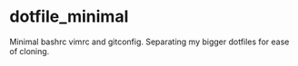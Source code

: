 # dotfile_minimal
Minimal bashrc vimrc and gitconfig. Separating my bigger dotfiles for ease of cloning.
